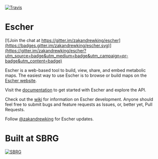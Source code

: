 [![Travis](https://api.travis-ci.org/zakandrewking/escher.svg?branch=master)](https://travis-ci.org/zakandrewking/escher)

Escher
======

[![Join the chat at https://gitter.im/zakandrewking/escher](https://badges.gitter.im/zakandrewking/escher.svg)](https://gitter.im/zakandrewking/escher?utm_source=badge&utm_medium=badge&utm_campaign=pr-badge&utm_content=badge)

Escher is a web-based tool to build, view, share, and embed metabolic maps. The easiest way to use Escher is to browse or build maps on the  [Escher website](http://escher.github.io/).

Visit the [documentation](http://escher.readthedocs.org/) to get started with Escher and explore the API.

Check out the [wiki](https://github.com/zakandrewking/escher/wiki) for information on Escher development. Anyone should feel free to submit bugs and feature requests as Issues, or, better yet, Pull Requests.

Follow [@zakandrewking](https://twitter.com/zakandrewking) for Escher updates.

Built at SBRG
=============

[![SBRG](https://raw.githubusercontent.com/zakandrewking/escher/master/escher/resources/sbrg-logo.png)](http://systemsbiology.ucsd.edu/)
